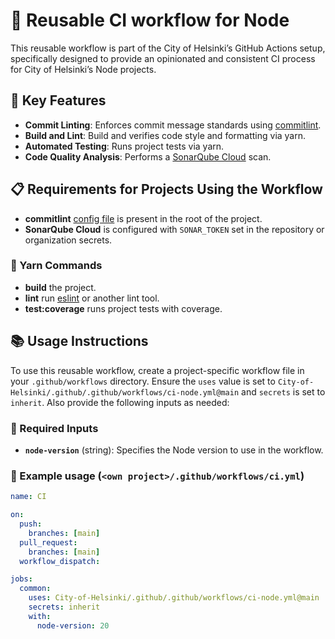 # 🚀 Reusable CI workflow for Node

This reusable workflow is part of the City of Helsinki’s GitHub Actions setup, specifically designed to provide an opinionated and consistent CI process for City of Helsinki’s Node projects.

## 🌟 Key Features

- **Commit Linting**: Enforces commit message standards using [commitlint](https://commitlint.js.org/).
- **Build and Lint**: Build and verifies code style and formatting via yarn.
- **Automated Testing**: Runs project tests via yarn.
- **Code Quality Analysis**: Performs a [SonarQube Cloud](https://sonarcloud.io/) scan.

## 📋 Requirements for Projects Using the Workflow

- **commitlint** [config file](https://commitlint.js.org/reference/configuration.html#config-via-file) is present in the root of the project.
- **SonarQube Cloud** is configured with `SONAR_TOKEN` set in the repository or organization secrets.

### 🧶 Yarn Commands

- **build** the project.
- **lint** run [eslint](https://eslint.org/) or another lint tool.
- **test:coverage** runs project tests with coverage.

## 📚 Usage Instructions

To use this reusable workflow, create a project-specific workflow file in your `.github/workflows` directory. Ensure the `uses` value is set to `City-of-Helsinki/.github/.github/workflows/ci-node.yml@main` and `secrets` is set to `inherit`. Also provide the following inputs as needed:

### 🛑 Required Inputs

- **`node-version`** (string): Specifies the Node version to use in the workflow.

### 📄 Example usage (`<own project>/.github/workflows/ci.yml`)

```yaml
name: CI

on:
  push:
    branches: [main]
  pull_request:
    branches: [main]
  workflow_dispatch:

jobs:
  common:
    uses: City-of-Helsinki/.github/.github/workflows/ci-node.yml@main
    secrets: inherit
    with:
      node-version: 20
